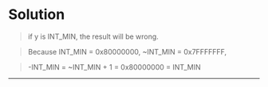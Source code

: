 Solution
========

> if y is INT_MIN, the result will be wrong. 

> Because INT_MIN = 0x80000000, ~INT_MIN = 0x7FFFFFFF, 

> -INT_MIN = ~INT_MIN + 1 = 0x80000000 = INT_MIN 

******
